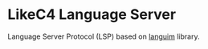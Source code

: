 # LikeC4 Language Server

Language Server Protocol (LSP) based on [languim](https://github.com/languim/languim) library.
